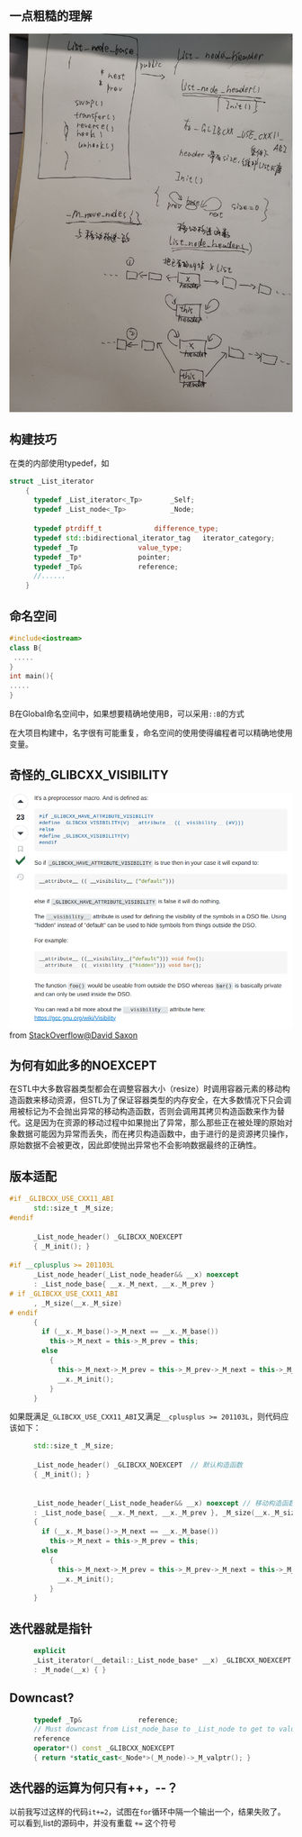 ## 一点粗糙的理解
![.](./img/list1.jpg)

## 构建技巧
在类的内部使用typedef，如
```cpp
struct _List_iterator
    {
      typedef _List_iterator<_Tp>		_Self;
      typedef _List_node<_Tp>			_Node;

      typedef ptrdiff_t				difference_type;
      typedef std::bidirectional_iterator_tag	iterator_category;
      typedef _Tp				value_type;
      typedef _Tp*				pointer;
      typedef _Tp&				reference;
      //......
    }
```


## 命名空间
```cpp
#include<iostream>
class B{
 .....
}
int main(){
.....
}
```
B在Global命名空间中，如果想要精确地使用B，可以采用`::B`的方式

在大项目构建中，名字很有可能重复，命名空间的使用使得编程者可以精确地使用变量。


## 奇怪的_GLIBCXX_VISIBILITY
![.](./img/_GLIBCXX.jpg)
from [StackOverflow@David Saxon](https://stackoverflow.com/questions/29270208/what-is-glibcxx-visibility)


## 为何有如此多的NOEXCEPT
在STL中大多数容器类型都会在调整容器大小（resize）时调用容器元素的移动构造函数来移动资源，但STL为了保证容器类型的内存安全，在大多数情况下只会调用被标记为不会抛出异常的移动构造函数，否则会调用其拷贝构造函数来作为替代。这是因为在资源的移动过程中如果抛出了异常，那么那些正在被处理的原始对象数据可能因为异常而丢失，而在拷贝构造函数中，由于进行的是资源拷贝操作，原始数据不会被更改，因此即使抛出异常也不会影响数据最终的正确性。


## 版本适配

```cpp
#if _GLIBCXX_USE_CXX11_ABI
      std::size_t _M_size;
#endif

      _List_node_header() _GLIBCXX_NOEXCEPT
      { _M_init(); }

#if __cplusplus >= 201103L
      _List_node_header(_List_node_header&& __x) noexcept
      : _List_node_base{ __x._M_next, __x._M_prev }
# if _GLIBCXX_USE_CXX11_ABI
      , _M_size(__x._M_size)
# endif
      {
		if (__x._M_base()->_M_next == __x._M_base())
		  this->_M_next = this->_M_prev = this;
		else
		  {
		    this->_M_next->_M_prev = this->_M_prev->_M_next = this->_M_base();
		    __x._M_init();
		  }
	  }
```

如果既满足`_GLIBCXX_USE_CXX11_ABI`又满足`__cplusplus >= 201103L`，则代码应该如下：
```cpp
      std::size_t _M_size;

      _List_node_header() _GLIBCXX_NOEXCEPT  // 默认构造函数
      { _M_init(); } 


      _List_node_header(_List_node_header&& __x) noexcept // 移动构造函数
      : _List_node_base{ __x._M_next, __x._M_prev }, _M_size(__x._M_size)
      {
		if (__x._M_base()->_M_next == __x._M_base())
		  this->_M_next = this->_M_prev = this;
		else
		  {
		    this->_M_next->_M_prev = this->_M_prev->_M_next = this->_M_base();
		    __x._M_init();
		  }
	  }
```


## 迭代器就是指针
```cpp
      explicit
      _List_iterator(__detail::_List_node_base* __x) _GLIBCXX_NOEXCEPT
      : _M_node(__x) { }
```

## Downcast?
```cpp
      typedef _Tp&				reference;
      // Must downcast from List_node_base to _List_node to get to value.
      reference
      operator*() const _GLIBCXX_NOEXCEPT
      { return *static_cast<_Node*>(_M_node)->_M_valptr(); }      
```

## 迭代器的运算为何只有++，--？
以前我写过这样的代码`it+=2`，试图在`for`循环中隔一个输出一个，结果失败了。
可以看到,list的源码中，并没有重载 `+=` 这个符号

